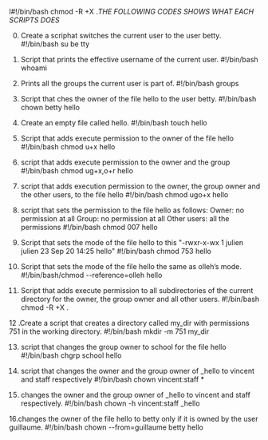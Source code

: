 l#!/bin/bash
chmod -R +X .*THE FOLLOWING CODES SHOWS WHAT EACH SCRIPTS DOES*

0. Create a scriphat switches the current user to the user betty. #!/bin/bash su be   tty

1. Script that prints the effective username of the current user. #!/bin/bash whoami

2. Prints all the groups the current user is part of. #!/bin/bash groups

3. Script that ches the owner of the file hello to the user betty. #!/bin/bash chown betty hello

4. Create an empty file called hello. #!/bin/bash touch hello

5. Script that adds execute permission to the owner of the file hello #!/bin/bash chmod u+x hello

6. script that adds execute permission to the owner and the group  #!/bin/bash chmod ug+x,o+r hello

7. script that adds execution permission to the owner, the group owner and the other users, to the file hello #!/bin/bash chmod ugo+x hello

8. script that sets the permission to the file hello as follows:
Owner: no permission at all
Group: no permission at all
Other users: all the permissions
#!/bin/bash chmod 007 hello

9. Script that sets the mode of the file hello to this "-rwxr-x-wx 1 julien julien 23 Sep 20 14:25 hello" #!/bin/bash chmod 753 hello

10. Script that sets the mode of the file hello the same as olleh’s mode. #!/bin/bash/chmod --reference=olleh hello

11. Script that adds execute permission to all subdirectories of the current directory for the owner, the group owner and all other users. #!/bin/bash chmod -R +X .

12 .Create a script that creates a directory called my_dir with permissions 751 in the working directory. #!/bin/bash mkdir -m 751 my_dir

13. script that changes the group owner to school for the file hello #!/bin/bash chgrp school hello

14. script that changes the owner and the group owner of _hello to vincent and staff respectively  #!/bin/bash chown vincent:staff *

15. changes the owner and the group owner of _hello to vincent and staff respectively. #!/bin/bash chown -h vincent:staff _hello

16.changes the owner of the file hello to betty only if it is owned by the user guillaume. #!/bin/bash chown --from=guillaume betty hello
